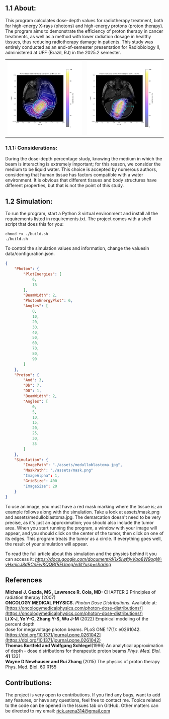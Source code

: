 ## 1.1 About:

This program calculates dose-depth values ​​for radiotherapy treatment, both for high-energy X-rays (photons) and high-energy protons (proton therapy). The program aims to demonstrate the efficiency of proton therapy in cancer treatments, as well as a method with lower radiation dosage in healthy tissues, thus reducing radiotherapy damage in patients. This study was entirely conducted as an end-of-semester presentation for Radiobiology II, administered at UFF (Brazil, RJ) in the 2025.2 semester. 

<table>
  <tr>
    <td><img src="images/figure1.png" alt="Image 1" width="300"></td>
    <td><img src="images/figure2.png" alt="Image 2" width="300"></td>
  </tr>
</table>

### 1.1.1: Considerations:

During the dose-depth percentage study, knowing the medium in which the beam is interacting is extremely important; for this reason, we consider the medium to be liquid water. This choice is accepted by numerous authors, considering that human tissue has factors compatible with a water environment. It is obvious that different tissues and body structures have different properties, but that is not the point of this study.

## 1.2 Simulation:

	  
To run the program, start a Python 3 virtual environment and install all the requirements listed in requirements.txt. The project comes with a shell script that does this for you:

```shell
chmod +x ./build.sh
./build.sh
```

To control the simulation values ​​and information, change the values ​​in data/configuration.json.

```json
{
	"Photon": {
    	"PlotEnergies": [ 
        	6,
        	18
    	],
    	"BeamWidth": 2, 
    	"PhotonEnergyPlot": 6, 
    	"Angles": [ 
        	0,
        	10,
        	20,
        	30,
        	40,
        	50,
        	60,
        	70,
        	80,
        	90
    	]
	},
	"Proton": { 
    	"And": 3, 
    	"Db": 7, 
    	"D0": 1, 
    	"BeamWidth": 2,
    	"Angles": [ 
        	0,
        	5,
        	10,
        	15,
        	20,
        	25,
        	30,
        	35
    	]
	},
	"Simulation": {
    	"ImagePath": "./assets/medulloblastoma.jpg", 
    	"MaskPath": "./assets/mask.png" 
    	"ImageAlpha": 1, 
    	"GridSize": 400 
    	"ImageSize": 20 
	}
}
```

To use an image, you must have a red mask marking where the tissue is; an example follows along with the simulation. Take a look at assets/mask.png and assets/medulloblastoma.jpg. The demarcation doesn't need to be very precise, as it's just an approximation; you should also include the tumor area. When you start running the program, a window with your image will appear, and you should click on the center of the tumor, then click on one of its edges. This program treats the tumor as a circle. If everything goes well, the result of your simulation will appear. 

To read the full article about this simulation and the physics behind it you can access it: _https://docs.google.com/document/d/1x5jwftjvVpo8W9oqW-vHxnjcJ8dBCnEwKQQBfREUoeg/edit?usp=sharing_

## References

**Michael J. Gazda, MS , Lawrence R. Coia, MD:**  CHAPTER 2 Principles of radiation therapy (2007)  
**ONCOLOGY MEDICAL PHYSICS.** *Photon Dose Distributions*. Available at: [https://oncologymedicalphysics.com/photon-dose-distributions/](https://oncologymedicalphysics.com/photon-dose-distributions/)  
**Li X-J, Ye Y-C, Zhang Y-S, Wu J-M** (2022) Empirical modeling of the percent depth  
dose for megavoltage photon beams. PLoS ONE 17(1): e0261042. [https://doi.org/10.1371/journal.pone.0261042](https://doi.org/10.1371/journal.pone.0261042)  
**Thomas Bortfeld and Wolfgang Schlegel**(1996) An analytical approximation of depth \- dose distributions for therapeutic proton beams *Phys. Med. Biol.* **41** 1331  
**Wayne D Newhauser and Rui Zhang** (2015) The physics of proton therapy Phys. Med. Biol. 60 R155

## Contributions:

The project is very open to contributions. If you find any bugs, want to add any features, or have any questions, feel free to contact me. Topics related to the code can be opened in the Issues tab on GitHub. Other matters can be directed to my email: rick.arena314@gmail.com  
	
